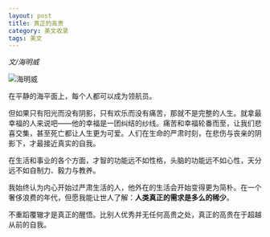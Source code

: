 ```yaml
---
layout: post
title: 真正的高贵
category: 美文收录
tags: 美文
---
```


*文/海明威*

![海明威](http://7xixhp.com1.z0.glb.clouddn.com/haimingwei.jpg)

在平静的海平面上，每个人都可以成为领航员。

但如果只有阳光而没有阴影，只有欢乐而没有痛苦，那就不是完整的人生。就拿最  幸福的人来说吧——他的幸福是一团纠结的纱线。痛苦和幸福轮番而至，让我们悲喜交集，甚至死亡都让人生更为可爱。人们在生命的严肃时刻，在悲伤与丧亲的阴影下，才最接近真实的自我。

在生活和事业的各个方面，才智的功能远不如性格，头脑的功能远不如心性，天分远不如自制力、毅力与教养。

我始终认为内心开始过严肃生活的人，他外在的生活会开始变得更为简朴。在一个奢侈浪费的年代，但愿我能让世人了解：**人类真正的需求是多么的稀少**。

不重蹈覆辙才是真正的醒悟。比别人优秀并无任何高贵之处，真正的高贵在于超越从前的自我。
